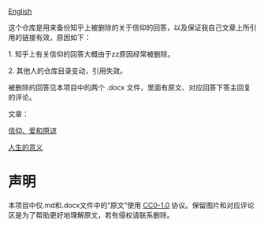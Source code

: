 [English](/README_EN.md)

这个仓库是用来备份知乎上被删除的关于信仰的回答，以及保证我自己文章上所引用的链接有效，原因如下：

1\. 知乎上有关信仰的回答大概由于zz原因经常被删除。

2\. 其他人的仓库目录变动，引用失效。

被删除的回答见本项目中的两个 .docx 文件，里面有原文、对应回答下答主回复的评论。

文章：

[信仰、爱和原谅](https://zhuanlan.zhihu.com/p/592553117)

[人生的意义](https://zhuanlan.zhihu.com/p/637607393)

# 声明

本项目中仅.md和.docx文件中的“原文”使用 [CC0-1.0](/LICENSE) 协议。保留图片和对应评论区是为了帮助更好地理解原文，若有侵权请联系删除。